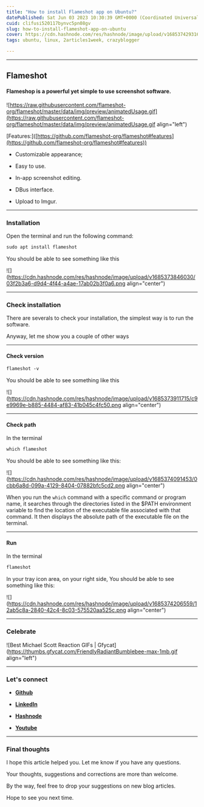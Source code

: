 ```yaml
---
title: "How to install Flameshot app on Ubuntu?"
datePublished: Sat Jun 03 2023 10:30:39 GMT+0000 (Coordinated Universal Time)
cuid: clifusi520117bynvc5pn08gv
slug: how-to-install-flameshot-app-on-ubuntu
cover: https://cdn.hashnode.com/res/hashnode/image/upload/v1685374293163/35c2cce6-4ec9-45e1-b069-93391135fdc0.png
tags: ubuntu, linux, 2articles1week, crazyblogger

---
```


---

## Flameshot

#### Flameshop is a powerful yet simple to use screenshot software.

![https://raw.githubusercontent.com/flameshot-org/flameshot/master/data/img/preview/animatedUsage.gif](https://raw.githubusercontent.com/flameshot-org/flameshot/master/data/img/preview/animatedUsage.gif align="left")

\[Features:\]([https://github.com/flameshot-org/flameshot#features](https://github.com/flameshot-org/flameshot#features))

* Customizable appearance;
    
* Easy to use.
    
* In-app screenshot editing.
    
* DBus interface.
    
* Upload to Imgur.
    

---

### Installation

Open the terminal and run the following command:

```apache
sudo apt install flameshot
```

You should be able to see something like this

![](https://cdn.hashnode.com/res/hashnode/image/upload/v1685373846030/03f2b3a6-d9d4-4f44-a4ae-17ab02b3f0a6.png align="center")

---

### Check installation

There are severals to check your installation, the simplest way is to run the software.

Anyway, let me show you a couple of other ways

---

#### Check version

```apache
flameshot -v
```

You should be able to see something like this

![](https://cdn.hashnode.com/res/hashnode/image/upload/v1685373911715/c9e9969e-b885-4484-af83-41b045c4fc50.png align="center")

---

#### Check path

In the terminal

```apache
which flameshot
```

You should be able to see something like this:

![](https://cdn.hashnode.com/res/hashnode/image/upload/v1685374091453/0cbb6a8d-099a-4129-8404-07882bfc5cd2.png align="center")

When you run the `which` command with a specific command or program name, it searches through the directories listed in the $PATH environment variable to find the location of the executable file associated with that command. It then displays the absolute path of the executable file on the terminal.

---

#### Run

In the terminal

```apache
flameshot
```

In your tray icon area, on your right side, You should be able to see something like this:

![](https://cdn.hashnode.com/res/hashnode/image/upload/v1685374206559/12ab5c8a-2840-42c4-8c03-575520aa525c.png align="center")

---

### **Celebrate**

![Best Michael Scott Reaction GIFs | Gfycat](https://thumbs.gfycat.com/FriendlyRadiantBumblebee-max-1mb.gif align="left")

---

### **Let's connect**

* [**Github**](https://github.com/alexcalaca)
    
* [**LinkedIn**](https://linkedin.com/in/alexandrecalacaofficial)
    
* [**Hashnode**](https://hashnode.com/onboard?next=/@alexandrecalaca)
    
* [**Youtube**](https://www.youtube.com/@alexandrecalacaofficial)
    

---

### **Final thoughts**

I hope this article helped you. Let me know if you have any questions.

Your thoughts, suggestions and corrections are more than welcome.

By the way, feel free to drop your suggestions on new blog articles.

Hope to see you next time.
